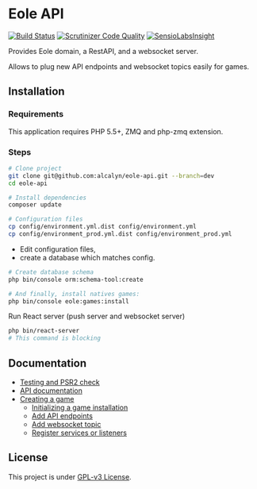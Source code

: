 # Eole API

[![Build Status](https://travis-ci.org/alcalyn/eole-api.svg?branch=dev)](https://travis-ci.org/alcalyn/eole-api)
[![Scrutinizer Code Quality](https://scrutinizer-ci.com/g/alcalyn/eole-api/badges/quality-score.png?b=dev)](https://scrutinizer-ci.com/g/alcalyn/eole-api/?branch=dev)
[![SensioLabsInsight](https://insight.sensiolabs.com/projects/8c0ab48f-4dbb-4b89-ab5d-b7acbc926e6d/mini.png)](https://insight.sensiolabs.com/projects/8c0ab48f-4dbb-4b89-ab5d-b7acbc926e6d)


Provides Eole domain, a RestAPI, and a websocket server.

Allows to plug new API endpoints and websocket topics easily for games.


## Installation

### Requirements

This application requires PHP 5.5+, ZMQ and php-zmq extension.


### Steps

``` bash
# Clone project
git clone git@github.com:alcalyn/eole-api.git --branch=dev
cd eole-api

# Install dependencies
composer update

# Configuration files
cp config/environment.yml.dist config/environment.yml
cp config/environment_prod.yml.dist config/environment_prod.yml
```

 - Edit configuration files,
 - create a database which matches config.

``` bash
# Create database schema
php bin/console orm:schema-tool:create

# And finally, install natives games:
php bin/console eole:games:install
```

Run React server (push server and websocket server)

``` bash
php bin/react-server
# This command is blocking
```


## Documentation

- [Testing and PSR2 check](doc/testing.md)
- [API documentation](doc/api-documentation.md)
- [Creating a game](doc/create-game/index.md)
    - [Initializing a game installation](doc/create-game/init-game.md)
    - [Add API endpoints](doc/create-game/controller-provider.md)
    - [Add websocket topic](doc/create-game/websocket-provider.md)
    - [Register services or listeners](doc/create-game/service-provider.md)


## License

This project is under [GPL-v3 License](LICENSE).
